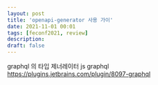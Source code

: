 ```yaml
---
layout: post
title: 'openapi-generator 사용 가이'
date: 2021-11-01 00:01
tags: [feconf2021, review]
description: 
draft: false
---
```



graphql 의 타입 제너레이터
js graphql 
https://plugins.jetbrains.com/plugin/8097-graphql
